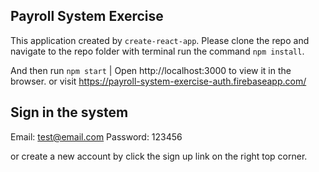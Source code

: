 ## Payroll System Exercise

This application created by `create-react-app`.
Please clone the repo and navigate to the repo folder with terminal run the command `npm install`.

And then run `npm start` | Open http://localhost:3000 to view it in the browser.
or visit https://payroll-system-exercise-auth.firebaseapp.com/

## Sign in the system

Email: test@email.com
Password: 123456

or create a new account by click the sign up link on the right top corner.
